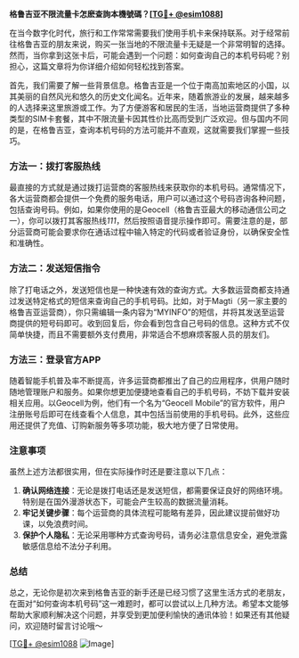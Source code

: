 **格鲁吉亚不限流量卡怎麽查詢本機號碼？[[TG💪+ @esim1088](https://t.me/s/esim1088)]**

在当今数字化时代，旅行和工作常常需要我们使用手机卡来保持联系。对于经常前往格鲁吉亚的朋友来说，购买一张当地的不限流量卡无疑是一个非常明智的选择。然而，当你拿到这张卡后，可能会遇到一个问题：如何查询自己的本机号码呢？别担心，这篇文章将为你详细介绍如何轻松找到答案。

首先，我们需要了解一些背景信息。格鲁吉亚是一个位于南高加索地区的小国，以其美丽的自然风光和悠久的历史文化闻名。近年来，随着旅游业的发展，越来越多的人选择来这里旅游或工作。为了方便游客和居民的生活，当地运营商提供了多种类型的SIM卡套餐，其中不限流量卡因其性价比高而受到广泛欢迎。但与国内不同的是，在格鲁吉亚，查询本机号码的方法可能并不直观，这就需要我们掌握一些技巧。

### 方法一：拨打客服热线

最直接的方式就是通过拨打运营商的客服热线来获取你的本机号码。通常情况下，各大运营商都会提供一个免费的服务电话，用户可以通过这个号码咨询各种问题，包括查询号码。例如，如果你使用的是Geocell（格鲁吉亚最大的移动通信公司之一），你可以拨打其客服热线*111*，然后按照语音提示操作即可。需要注意的是，部分运营商可能会要求你在通话过程中输入特定的代码或者验证身份，以确保安全性和准确性。

### 方法二：发送短信指令

除了打电话之外，发送短信也是一种快速有效的查询方式。大多数运营商都支持通过发送特定格式的短信来查询自己的手机号码。比如，对于Magti（另一家主要的格鲁吉亚运营商），你只需编辑一条内容为“MYINFO”的短信，并将其发送至运营商提供的短号码即可。收到回复后，你会看到包含自己号码的信息。这种方式不仅简单快捷，而且不需要额外支付费用，非常适合不想麻烦客服人员的朋友们。

### 方法三：登录官方APP

随着智能手机普及率不断提高，许多运营商都推出了自己的应用程序，供用户随时随地管理账户和服务。如果你想更加便捷地查看自己的手机号码，不妨下载并安装相关应用。以Geocell为例，他们有一个名为“Geocell Mobile”的官方软件，用户注册账号后即可在线查看个人信息，其中包括当前使用的手机号码。此外，这些应用还提供了充值、订购新服务等多项功能，极大地方便了日常使用。

### 注意事项

虽然上述方法都很实用，但在实际操作时还是要注意以下几点：

1. **确认网络连接**：无论是拨打电话还是发送短信，都需要保证良好的网络环境。特别是在国外漫游状态下，可能会产生较高的数据流量消耗。
2. **牢记关键步骤**：每个运营商的具体流程可能略有差异，因此建议提前做好功课，以免浪费时间。
3. **保护个人隐私**：无论采用哪种方式查询号码，请务必注意信息安全，避免泄露敏感信息给不法分子利用。

### 总结

总之，无论你是初次来到格鲁吉亚的新手还是已经习惯了这里生活方式的老朋友，在面对“如何查询本机号码”这一难题时，都可以尝试以上几种方法。希望本文能够帮助大家顺利解决这个问题，并享受到更加便利愉快的通讯体验！如果还有其他疑问，欢迎随时留言讨论哦～

[[TG💪+ @esim1088](https://t.me/s/esim1088) ![Image](https://i.postimg.cc/4NQfJmqS/Snipaste-2025-05-13-00-14-12.png)]
